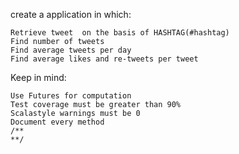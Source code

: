 create a application in which:

    Retrieve tweet  on the basis of HASHTAG(#hashtag)
    Find number of tweets
    Find average tweets per day
    Find average likes and re-tweets per tweet


Keep in mind:

    Use Futures for computation
    Test coverage must be greater than 90%
    Scalastyle warnings must be 0
    Document every method
    /**
    **/


